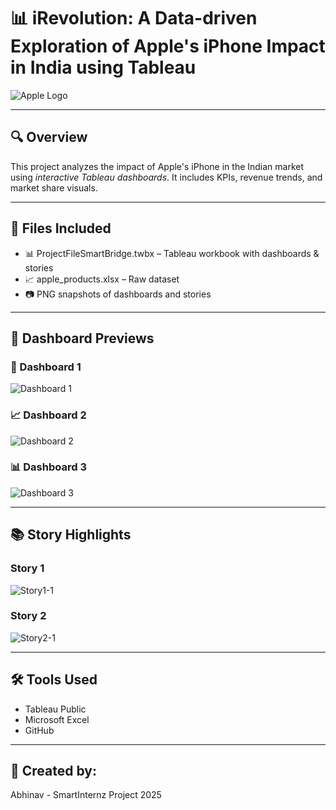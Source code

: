 # 📊 iRevolution: A Data-driven Exploration of Apple's iPhone Impact in India using Tableau

![Apple Logo](APPLELOGO.PNG)

---

## 🔍 Overview

This project analyzes the impact of Apple's iPhone in the Indian market using *interactive Tableau dashboards*. It includes KPIs, revenue trends, and market share visuals.

---

## 📁 Files Included

- 📊 ProjectFileSmartBridge.twbx – Tableau workbook with dashboards & stories  
- 📈 apple_products.xlsx – Raw dataset  
- 📷 PNG snapshots of dashboards and stories  

---

## 📸 Dashboard Previews

### 🧭 Dashboard 1  
![Dashboard 1](Dashboard-1.png)

### 📈 Dashboard 2  
![Dashboard 2](Dashboard-2.png)

### 📊 Dashboard 3  
![Dashboard 3](Dashboard-3.png)

---

## 📚 Story Highlights

### Story 1  
![Story1-1](Story1-1.png)

### Story 2  
![Story2-1](Story2-1.png)

---

## 🛠 Tools Used

- Tableau Public  
- Microsoft Excel  
- GitHub

---

## 🙌 Created by:

Abhinav - SmartInternz Project 2025
